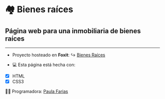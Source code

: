# :houses: Bienes raíces

## Página web para una inmobiliaria de bienes raíces
---

- Proyecto hosteado en **Foxit**: :arrow_right_hook: [Bienes Raíces](http://cursofullstackphp.foxit.com.ar/comision2014/Paula_Daniela_Farias/bienes_raices/)

- :computer: Esta página está hecha con: 
- [x] HTML
- [x] CSS3

:woman_technologist: Programadora: [Paula Farias](https://linkedin.com/in/paulafarias)
